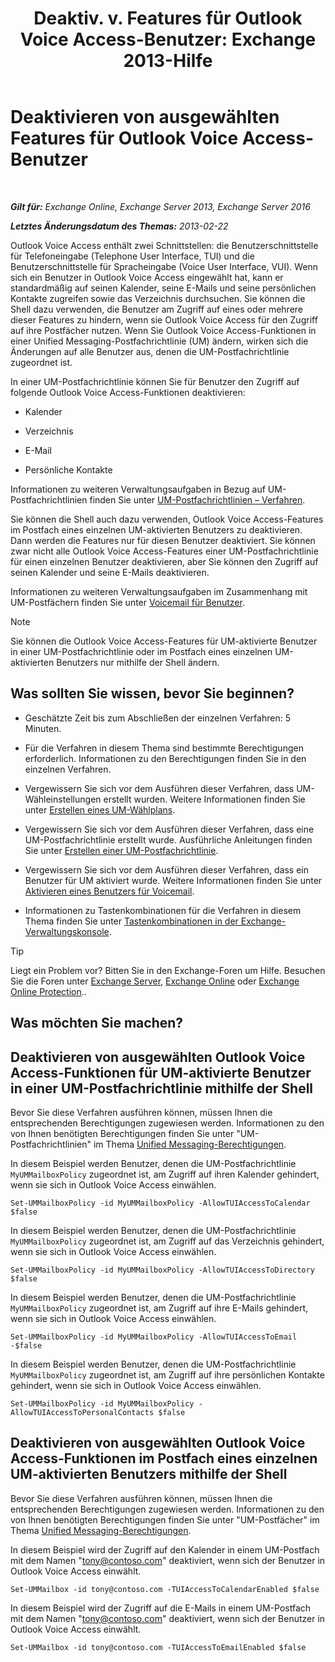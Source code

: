 ﻿---
title: 'Deaktiv. v. Features für Outlook Voice Access-Benutzer: Exchange 2013-Hilfe'
TOCTitle: Deaktivieren von ausgewählten Features für Outlook Voice Access-Benutzer
ms:assetid: 37421edf-af60-4ca9-9e8b-262b8b851607
ms:mtpsurl: https://technet.microsoft.com/de-de/library/Gg602126(v=EXCHG.150)
ms:contentKeyID: 50554770
ms.date: 05/23/2018
mtps_version: v=EXCHG.150
ms.translationtype: MT
---

# Deaktivieren von ausgewählten Features für Outlook Voice Access-Benutzer

 

_**Gilt für:** Exchange Online, Exchange Server 2013, Exchange Server 2016_

_**Letztes Änderungsdatum des Themas:** 2013-02-22_

Outlook Voice Access enthält zwei Schnittstellen: die Benutzerschnittstelle für Telefoneingabe (Telephone User Interface, TUI) und die Benutzerschnittstelle für Spracheingabe (Voice User Interface, VUI). Wenn sich ein Benutzer in Outlook Voice Access eingewählt hat, kann er standardmäßig auf seinen Kalender, seine E-Mails und seine persönlichen Kontakte zugreifen sowie das Verzeichnis durchsuchen. Sie können die Shell dazu verwenden, die Benutzer am Zugriff auf eines oder mehrere dieser Features zu hindern, wenn sie Outlook Voice Access für den Zugriff auf ihre Postfächer nutzen. Wenn Sie Outlook Voice Access-Funktionen in einer Unified Messaging-Postfachrichtlinie (UM) ändern, wirken sich die Änderungen auf alle Benutzer aus, denen die UM-Postfachrichtlinie zugeordnet ist.

In einer UM-Postfachrichtlinie können Sie für Benutzer den Zugriff auf folgende Outlook Voice Access-Funktionen deaktivieren:

  - Kalender

  - Verzeichnis

  - E-Mail

  - Persönliche Kontakte

Informationen zu weiteren Verwaltungsaufgaben in Bezug auf UM-Postfachrichtlinien finden Sie unter [UM-Postfachrichtlinien – Verfahren](https://technet.microsoft.com/de-de/library/JJ851061(v=EXCHG.150)).

Sie können die Shell auch dazu verwenden, Outlook Voice Access-Features im Postfach eines einzelnen UM-aktivierten Benutzers zu deaktivieren. Dann werden die Features nur für diesen Benutzer deaktiviert. Sie können zwar nicht alle Outlook Voice Access-Features einer UM-Postfachrichtlinie für einen einzelnen Benutzer deaktivieren, aber Sie können den Zugriff auf seinen Kalender und seine E-Mails deaktivieren.

Informationen zu weiteren Verwaltungsaufgaben im Zusammenhang mit UM-Postfächern finden Sie unter [Voicemail für Benutzer](https://technet.microsoft.com/de-de/library/Aa997885(v=EXCHG.150)).


> [!NOTE]
> Sie können die Outlook Voice Access-Features für UM-aktivierte Benutzer in einer UM-Postfachrichtlinie oder im Postfach eines einzelnen UM-aktivierten Benutzers nur mithilfe der Shell ändern.



## Was sollten Sie wissen, bevor Sie beginnen?

  - Geschätzte Zeit bis zum Abschließen der einzelnen Verfahren: 5 Minuten.

  - Für die Verfahren in diesem Thema sind bestimmte Berechtigungen erforderlich. Informationen zu den Berechtigungen finden Sie in den einzelnen Verfahren.

  - Vergewissern Sie sich vor dem Ausführen dieser Verfahren, dass UM-Wähleinstellungen erstellt wurden. Weitere Informationen finden Sie unter [Erstellen eines UM-Wählplans](https://technet.microsoft.com/de-de/library/Bb123819(v=EXCHG.150)).

  - Vergewissern Sie sich vor dem Ausführen dieser Verfahren, dass eine UM-Postfachrichtlinie erstellt wurde. Ausführliche Anleitungen finden Sie unter [Erstellen einer UM-Postfachrichtlinie](https://technet.microsoft.com/de-de/library/Bb123510(v=EXCHG.150)).

  - Vergewissern Sie sich vor dem Ausführen dieser Verfahren, dass ein Benutzer für UM aktiviert wurde. Weitere Informationen finden Sie unter [Aktivieren eines Benutzers für Voicemail](https://technet.microsoft.com/de-de/library/Bb124147(v=EXCHG.150)).

  - Informationen zu Tastenkombinationen für die Verfahren in diesem Thema finden Sie unter [Tastenkombinationen in der Exchange-Verwaltungskonsole](keyboard-shortcuts-in-the-exchange-admin-center-exchange-online-protection-help.md).


> [!TIP]
> Liegt ein Problem vor? Bitten Sie in den Exchange-Foren um Hilfe. Besuchen Sie die Foren unter <A href="https://go.microsoft.com/fwlink/p/?linkid=60612">Exchange Server</A>, <A href="https://go.microsoft.com/fwlink/p/?linkid=267542">Exchange Online</A> oder <A href="https://go.microsoft.com/fwlink/p/?linkid=285351">Exchange Online Protection</A>..



## Was möchten Sie machen?

## Deaktivieren von ausgewählten Outlook Voice Access-Funktionen für UM-aktivierte Benutzer in einer UM-Postfachrichtlinie mithilfe der Shell

Bevor Sie diese Verfahren ausführen können, müssen Ihnen die entsprechenden Berechtigungen zugewiesen werden. Informationen zu den von Ihnen benötigten Berechtigungen finden Sie unter "UM-Postfachrichtlinien" im Thema [Unified Messaging-Berechtigungen](unified-messaging-permissions-exchange-2013-help.md).

In diesem Beispiel werden Benutzer, denen die UM-Postfachrichtlinie `MyUMMailboxPolicy` zugeordnet ist, am Zugriff auf ihren Kalender gehindert, wenn sie sich in Outlook Voice Access einwählen.

    Set-UMMailboxPolicy -id MyUMMailboxPolicy -AllowTUIAccessToCalendar $false

In diesem Beispiel werden Benutzer, denen die UM-Postfachrichtlinie `MyUMMailboxPolicy` zugeordnet ist, am Zugriff auf das Verzeichnis gehindert, wenn sie sich in Outlook Voice Access einwählen.

    Set-UMMailboxPolicy -id MyUMMailboxPolicy -AllowTUIAccessToDirectory $false

In diesem Beispiel werden Benutzer, denen die UM-Postfachrichtlinie `MyUMMailboxPolicy` zugeordnet ist, am Zugriff auf ihre E-Mails gehindert, wenn sie sich in Outlook Voice Access einwählen.

    Set-UMMailboxPolicy -id MyUMMailboxPolicy -AllowTUIAccessToEmail -$false

In diesem Beispiel werden Benutzer, denen die UM-Postfachrichtlinie `MyUMMailboxPolicy` zugeordnet ist, am Zugriff auf ihre persönlichen Kontakte gehindert, wenn sie sich in Outlook Voice Access einwählen.

    Set-UMMailboxPolicy -id MyUMMailboxPolicy -AllowTUIAccessToPersonalContacts $false

## Deaktivieren von ausgewählten Outlook Voice Access-Funktionen im Postfach eines einzelnen UM-aktivierten Benutzers mithilfe der Shell

Bevor Sie diese Verfahren ausführen können, müssen Ihnen die entsprechenden Berechtigungen zugewiesen werden. Informationen zu den von Ihnen benötigten Berechtigungen finden Sie unter "UM-Postfächer" im Thema [Unified Messaging-Berechtigungen](unified-messaging-permissions-exchange-2013-help.md).

In diesem Beispiel wird der Zugriff auf den Kalender in einem UM-Postfach mit dem Namen "tony@contoso.com" deaktiviert, wenn sich der Benutzer in Outlook Voice Access einwählt.

    Set-UMMailbox -id tony@contoso.com -TUIAccessToCalendarEnabled $false

In diesem Beispiel wird der Zugriff auf die E-Mails in einem UM-Postfach mit dem Namen "tony@contoso.com" deaktiviert, wenn sich der Benutzer in Outlook Voice Access einwählt.

    Set-UMMailbox -id tony@contoso.com -TUIAccessToEmailEnabled $false

